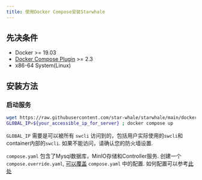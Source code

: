 ```yaml
---
title: 使用Docker Compose安装Starwhale
---
```


## 先决条件

- Docker >= 19.03
- [Docker Compose Plugin](https://docs.docker.com/compose/install/compose-plugin/) >= 2.3
- x86-64 System(Linux)

## 安装方法

### 启动服务

```bash
wget https://raw.githubusercontent.com/star-whale/starwhale/main/docker/compose/compose.yaml
GLOBAL_IP=${your_accessible_ip_for_server} ; docker compose up
```

`GLOBAL_IP` 需要是可以被所有 `swcli` 访问到的，包括用户实际使用的`swcli`和container内部的`swcli`. 如果不能访问，请确认您的防火墙设置.

`compose.yaml` 包含了Mysql数据库，MinIO存储和Controller服务. 创建一个 `compose.override.yaml`,  [可以覆盖](https://docs.docker.com/compose/reference/#specifying-multiple-compose-files) `compose.yaml` 中的配置.
如何配置可以参考[此处](starwhale_env)
